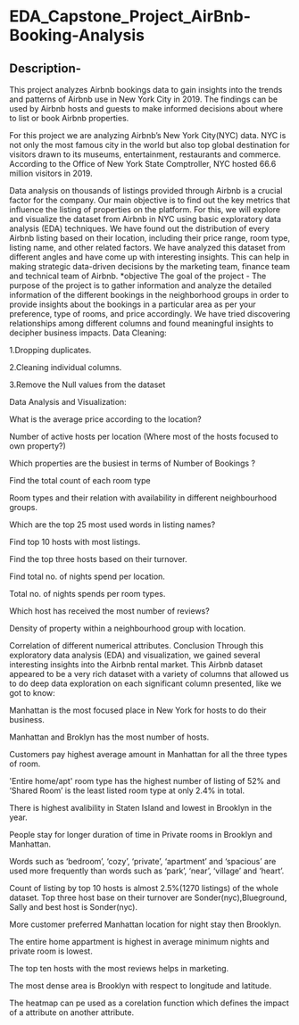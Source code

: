 # EDA_Capstone_Project_AirBnb-Booking-Analysis

## Description-

This project analyzes Airbnb bookings data to gain insights into the trends and patterns of Airbnb use in New York City in 2019. The findings can be used by Airbnb hosts and guests to make informed decisions about where to list or book Airbnb properties.

For this project we are analyzing Airbnb’s New York City(NYC) data. NYC is not only the most famous city in the world but also top global destination for visitors drawn to its museums, entertainment, restaurants and commerce. According to the Office of New York State Comptroller, NYC hosted 66.6 million visitors in 2019.

Data analysis on thousands of listings provided through Airbnb is a crucial factor for the company. Our main objective is to find out the key metrics that influence the listing of properties on the platform. For this, we will explore and visualize the dataset from Airbnb in NYC using basic exploratory data analysis (EDA) techniques. We have found out the distribution of every Airbnb listing based on their location, including their price range, room type, listing name, and other related factors. We have analyzed this dataset from different angles and have come up with interesting insights. This can help in making strategic data-driven decisions by the marketing team, finance team and technical team of Airbnb. *objective The goal of the project - The purpose of the project is to gather information and analyze the detailed information of the different bookings in the neighborhood groups in order to provide insights about the bookings in a particular area as per your preference, type of rooms, and price accordingly. We have tried discovering relationships among different columns and found meaningful insights to decipher business impacts. Data Cleaning:

1.Dropping duplicates.

2.Cleaning individual columns.

3.Remove the Null values from the dataset

Data Analysis and Visualization:

What is the average price according to the location?

Number of active hosts per location (Where most of the hosts focused to own property?)

Which properties are the busiest in terms of Number of Bookings ?

Find the total count of each room type

Room types and their relation with availability in different neighbourhood groups.

Which are the top 25 most used words in listing names?

Find top 10 hosts with most listings.

Find the top three hosts based on their turnover.

Find total no. of nights spend per location.

Total no. of nights spends per room types.

Which host has received the most number of reviews?

Density of property within a neighbourhood group with location.

Correlation of different numerical attributes. Conclusion Through this exploratory data analysis (EDA) and visualization, we gained several interesting insights into the Airbnb rental market. This Airbnb dataset appeared to be a very rich dataset with a variety of columns that allowed us to do deep data exploration on each significant column presented, like we got to know:

Manhattan is the most focused place in New York for hosts to do their business.

Manhattan and Broklyn has the most number of hosts.

Customers pay highest average amount in Manhattan for all the three types of room.

'Entire home/apt' room type has the highest number of listing of 52% and ‘Shared Room’ is the least listed room type at only 2.4% in total.

There is highest avalibility in Staten Island and lowest in Brooklyn in the year.

People stay for longer duration of time in Private rooms in Brooklyn and Manhattan.

Words such as ‘bedroom’, ‘cozy’, ‘private’, ‘apartment’ and ‘spacious’ are used more frequently than words such as ‘park’, ‘near’, ‘village’ and ‘heart’.

Count of listing by top 10 hosts is almost 2.5%(1270 listings) of the whole dataset. Top three host base on their turnover are Sonder(nyc),Blueground, Sally and best host is Sonder(nyc).

More customer preferred Manhattan location for night stay then Brooklyn.

The entire home appartment is highest in average minimum nights and private room is lowest.

The top ten hosts with the most reviews helps in marketing.

The most dense area is Brooklyn with respect to longitude and latitude.

The heatmap can pe used as a corelation function which defines the impact of a attribute on another attribute.
